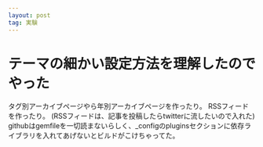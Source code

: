 ```yaml
---
layout: post
tag: 実験
---
```

# テーマの細かい設定方法を理解したのでやった
タグ別アーカイブページやら年別アーカイブページを作ったり。
RSSフィードを作ったり。
(RSSフィードは、記事を投稿したらtwitterに流したいので入れた)
githubはgemfileを一切読まないらしく、_configのpluginsセクションに依存ライブラリを入れてあげないとビルドがこけちゃってた。

